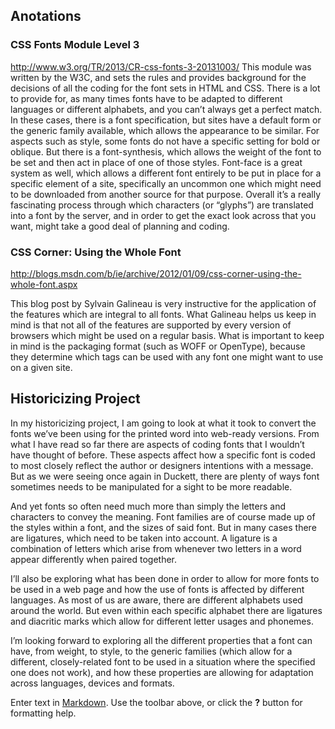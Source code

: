 ## Anotations

### CSS Fonts Module Level 3
http://www.w3.org/TR/2013/CR-css-fonts-3-20131003/
This module was written by the W3C, and sets the rules and provides background for the decisions of all the coding for the font sets in HTML and CSS.  There is a lot to provide for, as many times fonts have to be adapted to different languages or different alphabets, and you can’t always get a perfect match.  In these cases, there is a font specification, but sites have a default form or the generic family available, which allows the appearance to be similar. For aspects such as style, some fonts do not have a specific setting for bold or oblique.  But there is a font-synthesis, which allows the weight of the font to be set and then act in place of one of those styles.  Font-face is a great system as well, which allows a different font entirely to be put in place for a specific element of a site, specifically an uncommon one which might need to be downloaded from another source for that purpose.  Overall it’s a really fascinating process through which characters (or “glyphs”) are translated into a font by the server, and in order to get the exact look across that you want, might take a good deal of planning and coding.

### CSS Corner: Using the Whole Font
http://blogs.msdn.com/b/ie/archive/2012/01/09/css-corner-using-the-whole-font.aspx

This blog post by Sylvain Galineau is very instructive for the application of the features which are integral to all fonts.  What Galineau helps us keep in mind is that not all of the features are supported by every version of browsers which might be used on a regular basis.  What is important to keep in mind is the packaging format (such as WOFF or OpenType), because they determine which tags can be used with any font one might want to use on a given site.

## Historicizing Project
In my historicizing project, I am going to look at what it took to convert the fonts we’ve been using for the printed word into web-ready versions.  From what I have read so far there are aspects of coding fonts that I wouldn’t have thought of before.  These aspects affect how a specific font is coded to most closely reflect the author or designers intentions with a message.  But as we were seeing once again in Duckett, there are plenty of ways font sometimes needs to be manipulated for a sight to be more readable.

And yet fonts so often need much more than simply the letters and characters to convey the meaning. Font families are of course made up of the styles within a font, and the sizes of said font.  But in many cases there are ligatures, which need to be taken into account.  A ligature is a combination of letters which arise from whenever two letters in a word appear differently when paired together. 

I’ll also be exploring what has been done in order to allow for more fonts to be used in a web page and how the use of fonts is affected by different languages.  As most of us are aware, there are different alphabets used around the world.  But even within each specific alphabet there are ligatures and diacritic marks which allow for different letter usages and phonemes.

I’m looking forward to exploring all the different properties that a font can have, from weight, to style, to the generic families (which allow for a different, closely-related font to be used in a situation where the specified one does not work), and how these properties are allowing for adaptation across languages, devices and formats.





Enter text in [Markdown](http://daringfireball.net/projects/markdown/). Use the toolbar above, or click the **?** button for formatting help.
